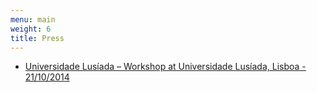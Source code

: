 ```yaml
---
menu: main
weight: 6
title: Press
---
```


- [Universidade Lusíada – Workshop at Universidade Lusíada, Lisboa - 21/10/2014](http://news.lis.ulusiada.pt/Workshop-de-setup-guitarras-e-baixos-com-Hugo-Domingos.aspx)

